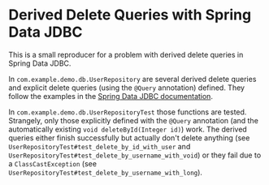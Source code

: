 # Derived Delete Queries with Spring Data JDBC

This is a small reproducer for a problem with derived delete queries in Spring Data JDBC.

In `com.example.demo.db.UserRepository` are several derived delete queries and explicit delete queries (using the `@Query` annotation) defined.
They follow the examples in the [Spring Data JDBC documentation](https://docs.spring.io/spring-data/jdbc/docs/current/reference/html/#repositories.core-concepts).

In `com.example.demo.db.UserRepositoryTest` those functions are tested.
Strangely, only those explicitly defined with the `@Query` annotation (and the automatically existing `void deleteById(Integer id)`) work.
The derived queries either finish successfully but actually don't delete anything (see `UserRepositoryTest#test_delete_by_id_with_user` and `UserRepositoryTest#test_delete_by_username_with_void`) or they fail due to a `ClassCastException` (see `UserRepositoryTest#test_delete_by_username_with_long`).
